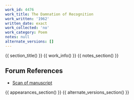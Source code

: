 ```yaml
---
work_id: 4476
work_title: The Damnation of Recognition
work_written: '1962'
written_date: exact
work_collected: 'no'
work_category: Poem
notes: null
alternate_versions: []
---
```


{{ section_title() }}
{{ work_info() }}
{{ notes_section() }}
## Forum References
- [Scan of manuscript](https://bukowskiforum.com/showthread.php?t=6334)

{{ appearances_section() }}
{{ alternate_versions_section() }}